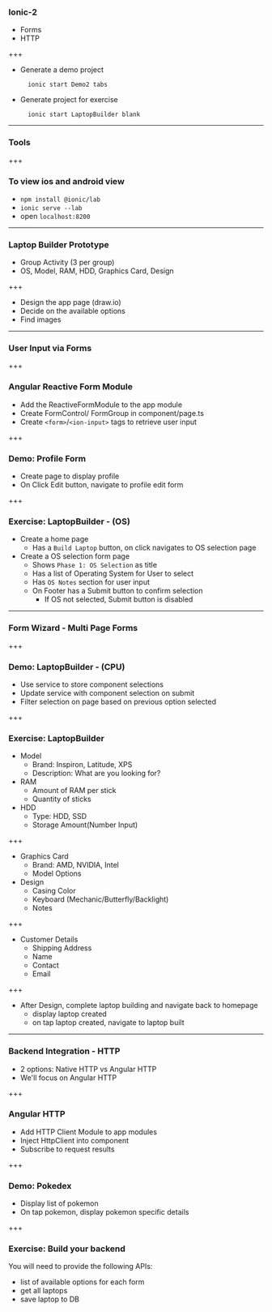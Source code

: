 ### Ionic-2 
- Forms
- HTTP

+++

- Generate a demo project
  ```
    ionic start Demo2 tabs
  ```
- Generate project for exercise
  ```
    ionic start LaptopBuilder blank
  ```

---

### Tools

+++

### To view ios and android view
- `npm install @ionic/lab`
- `ionic serve --lab`
- open `localhost:8200`

---

### Laptop Builder Prototype
- Group Activity (3 per group)
- OS, Model, RAM, HDD, Graphics Card, Design

+++

- Design the app page (draw.io)
- Decide on the available options
- Find images

---

### User Input via Forms

+++

### Angular Reactive Form Module
- Add the ReactiveFormModule to the app module
- Create FormControl/ FormGroup in component/page.ts
- Create `<form>`/`<ion-input>` tags to retrieve user input

+++

### Demo: Profile Form
- Create page to display profile
- On Click Edit button, navigate to profile edit form

+++

### Exercise: LaptopBuilder - (OS)
- Create a home page
  - Has a `Build Laptop` button, on click navigates to OS selection page
- Create a OS selection form page
  - Shows `Phase 1: OS Selection` as title
  - Has a list of Operating System for User to select
  - Has `OS Notes` section for user input
  - On Footer has a Submit button to confirm selection
    - If OS not selected, Submit button is disabled  

---

### Form Wizard - Multi Page Forms

+++ 

### Demo: LaptopBuilder - (CPU)
- Use service to store component selections
- Update service with component selection on submit
- Filter selection on page based on previous option selected

+++ 

### Exercise: LaptopBuilder
- Model
  - Brand: Inspiron, Latitude, XPS
  - Description: What are you looking for?
- RAM
  - Amount of RAM per stick
  - Quantity of sticks
- HDD
  - Type: HDD, SSD
  - Storage Amount(Number Input)

+++

- Graphics Card
  - Brand: AMD, NVIDIA, Intel
  - Model Options
- Design
  - Casing Color
  - Keyboard (Mechanic/Butterfly/Backlight)
  - Notes

+++

- Customer Details
  - Shipping Address
  - Name
  - Contact
  - Email

+++

- After Design, complete laptop building and navigate back to homepage
  - display laptop created
  - on tap laptop created, navigate to laptop built

---

### Backend Integration - HTTP
- 2 options: Native HTTP vs Angular HTTP
- We'll focus on Angular HTTP

+++

### Angular HTTP
- Add HTTP Client Module to app modules
- Inject HttpClient into component
- Subscribe to request results

+++

### Demo: Pokedex
- Display list of pokemon
- On tap pokemon, display pokemon specific details

+++

### Exercise: Build your backend
You will need to provide the following APIs:
- list of available options for each form
- get all laptops
- save laptop to DB

